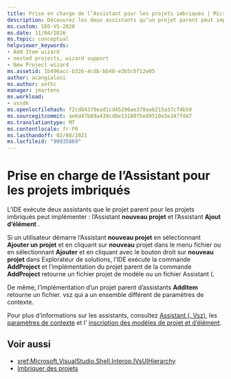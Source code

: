 ```yaml
---
title: Prise en charge de l’Assistant pour les projets imbriqués | Microsoft Docs
description: Découvrez les deux assistants qu’un projet parent peut implémenter pour les projets imbriqués dans votre VSPackage dans le kit de développement logiciel (SDK) Visual Studio.
ms.custom: SEO-VS-2020
ms.date: 11/04/2016
ms.topic: conceptual
helpviewer_keywords:
- Add Item wizard
- nested projects, wizard support
- New Project wizard
ms.assetid: 1b496acc-b326-4cdb-bb48-e3b5c6f12e05
author: acangialosi
ms.author: anthc
manager: jmartens
ms.workload:
- vssdk
ms.openlocfilehash: f2cd84379ead1cd45296ae370aab215a37cf4b50
ms.sourcegitcommit: ae6d47b09a439cd0e13180f5e89510e3e347fd47
ms.translationtype: MT
ms.contentlocale: fr-FR
ms.lasthandoff: 02/08/2021
ms.locfileid: "99935869"
---
```

# <a name="wizard-support-for-nested-projects"></a>Prise en charge de l’Assistant pour les projets imbriqués
L’IDE exécute deux assistants que le projet parent pour les projets imbriqués peut implémenter : l’Assistant **nouveau projet** et l’Assistant **Ajout d’élément** .

 Si un utilisateur démarre l’Assistant **nouveau projet** en sélectionnant **Ajouter un projet** et en cliquant sur **nouveau** projet dans le menu fichier ou en sélectionnant **Ajouter** et en cliquant avec le bouton droit sur **nouveau projet** dans Explorateur de solutions, l’IDE exécute la commande **AddProject** et l’implémentation du projet parent de la commande **AddProject** retourne un fichier projet de modèle ou un fichier Assistant (.

 De même, l’implémentation d’un projet parent d’assistants **AddItem** retourne un fichier. vsz qui a un ensemble différent de paramètres de contexte.

 Pour plus d’informations sur les assistants, consultez [Assistant (. Vsz)](../../extensibility/internals/wizard-dot-vsz-file.md), les [paramètres de contexte](../../extensibility/internals/context-parameters.md) et l' [inscription des modèles de projet et d’élément](../../extensibility/internals/registering-project-and-item-templates.md).

## <a name="see-also"></a>Voir aussi
- <xref:Microsoft.VisualStudio.Shell.Interop.IVsUIHierarchy>
- [Imbriquer des projets](../../extensibility/internals/nesting-projects.md)
